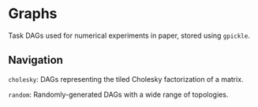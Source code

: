 # Graphs

Task DAGs used for numerical experiments in paper, stored using `gpickle`.  

## Navigation

`cholesky`: DAGs representing the tiled Cholesky factorization of a matrix. 

`random`: Randomly-generated DAGs with a wide range of topologies.


